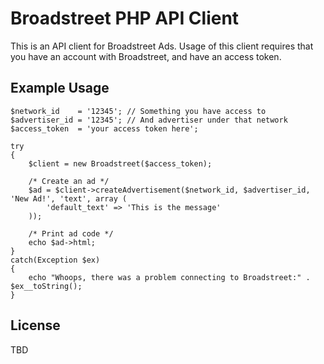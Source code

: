 # Broadstreet PHP API Client

This is an API client for Broadstreet Ads. Usage of this client requires that you have an account with Broadstreet, and have an access token.

## Example Usage

    $network_id    = '12345'; // Something you have access to
    $advertiser_id = '12345'; // And advertiser under that network
    $access_token  = 'your access token here';
    
    try
    {
        $client = new Broadstreet($access_token);
        
        /* Create an ad */
        $ad = $client->createAdvertisement($network_id, $advertiser_id, 'New Ad!', 'text', array (
            'default_text' => 'This is the message'
        ));
        
        /* Print ad code */
        echo $ad->html;
    }
    catch(Exception $ex)
    {
        echo "Whoops, there was a problem connecting to Broadstreet:" . $ex__toString();
    }

## License

TBD
